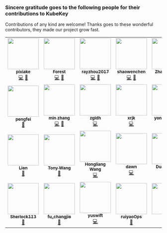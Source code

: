 ### Sincere gratitude goes to the following people for their contributions to KubeKey

Contributions of any kind are welcome! Thanks goes to these wonderful contributors, they made our project grow fast.

<!-- ALL-CONTRIBUTORS-LIST:START - Do not remove or modify this section -->
<!-- prettier-ignore-start -->
<!-- markdownlint-disable -->
<table>
  <tr>
    <td align="center"><a href="https://github.com/pixiake"><img src="https://avatars0.githubusercontent.com/u/22290449?v=4?s=100" width="100px;" alt=""/><br /><sub><b>pixiake</b></sub></a><br /><a href="https://github.com/kubesphere/kubekey/commits?author=pixiake" title="Code">💻</a> <a href="https://github.com/kubesphere/kubekey/commits?author=pixiake" title="Documentation">📖</a></td>
    <td align="center"><a href="https://github.com/Forest-L"><img src="https://avatars2.githubusercontent.com/u/50984129?v=4?s=100" width="100px;" alt=""/><br /><sub><b>Forest</b></sub></a><br /><a href="https://github.com/kubesphere/kubekey/commits?author=Forest-L" title="Code">💻</a> <a href="https://github.com/kubesphere/kubekey/commits?author=Forest-L" title="Documentation">📖</a></td>
    <td align="center"><a href="https://kubesphere.io/"><img src="https://avatars2.githubusercontent.com/u/28859385?v=4?s=100" width="100px;" alt=""/><br /><sub><b>rayzhou2017</b></sub></a><br /><a href="https://github.com/kubesphere/kubekey/commits?author=rayzhou2017" title="Code">💻</a> <a href="https://github.com/kubesphere/kubekey/commits?author=rayzhou2017" title="Documentation">📖</a></td>
    <td align="center"><a href="https://www.chenshaowen.com/"><img src="https://avatars2.githubusercontent.com/u/43693241?v=4?s=100" width="100px;" alt=""/><br /><sub><b>shaowenchen</b></sub></a><br /><a href="https://github.com/kubesphere/kubekey/commits?author=shaowenchen" title="Code">💻</a> <a href="https://github.com/kubesphere/kubekey/commits?author=shaowenchen" title="Documentation">📖</a></td>
    <td align="center"><a href="http://surenpi.com/"><img src="https://avatars1.githubusercontent.com/u/1450685?v=4?s=100" width="100px;" alt=""/><br /><sub><b>Zhao Xiaojie</b></sub></a><br /><a href="https://github.com/kubesphere/kubekey/commits?author=LinuxSuRen" title="Code">💻</a> <a href="https://github.com/kubesphere/kubekey/commits?author=LinuxSuRen" title="Documentation">📖</a></td>
    <td align="center"><a href="https://github.com/zackzhangkai"><img src="https://avatars1.githubusercontent.com/u/20178386?v=4?s=100" width="100px;" alt=""/><br /><sub><b>Zack Zhang</b></sub></a><br /><a href="https://github.com/kubesphere/kubekey/commits?author=zackzhangkai" title="Code">💻</a></td>
    <td align="center"><a href="https://akhilerm.com/"><img src="https://avatars1.githubusercontent.com/u/7610845?v=4?s=100" width="100px;" alt=""/><br /><sub><b>Akhil Mohan</b></sub></a><br /><a href="https://github.com/kubesphere/kubekey/commits?author=akhilerm" title="Code">💻</a></td>
  </tr>
  <tr>
    <td align="center"><a href="https://github.com/FeynmanZhou"><img src="https://avatars3.githubusercontent.com/u/40452856?v=4?s=100" width="100px;" alt=""/><br /><sub><b>pengfei</b></sub></a><br /><a href="https://github.com/kubesphere/kubekey/commits?author=FeynmanZhou" title="Documentation">📖</a></td>
    <td align="center"><a href="https://github.com/min-zh"><img src="https://avatars1.githubusercontent.com/u/35321102?v=4?s=100" width="100px;" alt=""/><br /><sub><b>min zhang</b></sub></a><br /><a href="https://github.com/kubesphere/kubekey/commits?author=min-zh" title="Code">💻</a> <a href="https://github.com/kubesphere/kubekey/commits?author=min-zh" title="Documentation">📖</a></td>
    <td align="center"><a href="https://github.com/zgldh"><img src="https://avatars1.githubusercontent.com/u/312404?v=4?s=100" width="100px;" alt=""/><br /><sub><b>zgldh</b></sub></a><br /><a href="https://github.com/kubesphere/kubekey/commits?author=zgldh" title="Code">💻</a></td>
    <td align="center"><a href="https://github.com/xrjk"><img src="https://avatars0.githubusercontent.com/u/16330256?v=4?s=100" width="100px;" alt=""/><br /><sub><b>xrjk</b></sub></a><br /><a href="https://github.com/kubesphere/kubekey/commits?author=xrjk" title="Code">💻</a></td>
    <td align="center"><a href="https://github.com/stoneshi-yunify"><img src="https://avatars2.githubusercontent.com/u/70880165?v=4?s=100" width="100px;" alt=""/><br /><sub><b>yonghongshi</b></sub></a><br /><a href="https://github.com/kubesphere/kubekey/commits?author=stoneshi-yunify" title="Code">💻</a></td>
    <td align="center"><a href="https://github.com/shenhonglei"><img src="https://avatars2.githubusercontent.com/u/20896372?v=4?s=100" width="100px;" alt=""/><br /><sub><b>Honglei</b></sub></a><br /><a href="https://github.com/kubesphere/kubekey/commits?author=shenhonglei" title="Documentation">📖</a></td>
    <td align="center"><a href="https://github.com/liucy1983"><img src="https://avatars2.githubusercontent.com/u/2360302?v=4?s=100" width="100px;" alt=""/><br /><sub><b>liucy1983</b></sub></a><br /><a href="https://github.com/kubesphere/kubekey/commits?author=liucy1983" title="Code">💻</a></td>
  </tr>
  <tr>
    <td align="center"><a href="https://github.com/lilien1010"><img src="https://avatars1.githubusercontent.com/u/3814966?v=4?s=100" width="100px;" alt=""/><br /><sub><b>Lien</b></sub></a><br /><a href="https://github.com/kubesphere/kubekey/commits?author=lilien1010" title="Documentation">📖</a></td>
    <td align="center"><a href="https://github.com/klj890"><img src="https://avatars3.githubusercontent.com/u/19380605?v=4?s=100" width="100px;" alt=""/><br /><sub><b>Tony Wang</b></sub></a><br /><a href="https://github.com/kubesphere/kubekey/commits?author=klj890" title="Documentation">📖</a></td>
    <td align="center"><a href="https://github.com/hlwanghl"><img src="https://avatars3.githubusercontent.com/u/4861515?v=4?s=100" width="100px;" alt=""/><br /><sub><b>Hongliang Wang</b></sub></a><br /><a href="https://github.com/kubesphere/kubekey/commits?author=hlwanghl" title="Code">💻</a></td>
    <td align="center"><a href="https://fafucoder.github.io/"><img src="https://avatars0.githubusercontent.com/u/16442491?v=4?s=100" width="100px;" alt=""/><br /><sub><b>dawn</b></sub></a><br /><a href="https://github.com/kubesphere/kubekey/commits?author=fafucoder" title="Code">💻</a></td>
    <td align="center"><a href="https://github.com/duanjiong"><img src="https://avatars1.githubusercontent.com/u/3678855?v=4?s=100" width="100px;" alt=""/><br /><sub><b>Duan Jiong</b></sub></a><br /><a href="https://github.com/kubesphere/kubekey/commits?author=duanjiong" title="Code">💻</a></td>
    <td align="center"><a href="https://github.com/calvinyv"><img src="https://avatars3.githubusercontent.com/u/28883416?v=4?s=100" width="100px;" alt=""/><br /><sub><b>calvinyv</b></sub></a><br /><a href="https://github.com/kubesphere/kubekey/commits?author=calvinyv" title="Documentation">📖</a></td>
    <td align="center"><a href="https://github.com/benjaminhuo"><img src="https://avatars2.githubusercontent.com/u/18525465?v=4?s=100" width="100px;" alt=""/><br /><sub><b>Benjamin Huo</b></sub></a><br /><a href="https://github.com/kubesphere/kubekey/commits?author=benjaminhuo" title="Documentation">📖</a></td>
  </tr>
  <tr>
    <td align="center"><a href="https://github.com/Sherlock113"><img src="https://avatars2.githubusercontent.com/u/65327072?v=4?s=100" width="100px;" alt=""/><br /><sub><b>Sherlock113</b></sub></a><br /><a href="https://github.com/kubesphere/kubekey/commits?author=Sherlock113" title="Documentation">📖</a></td>
    <td align="center"><a href="https://github.com/Fuchange"><img src="https://avatars1.githubusercontent.com/u/31716848?v=4?s=100" width="100px;" alt=""/><br /><sub><b>fu_changjie</b></sub></a><br /><a href="https://github.com/kubesphere/kubekey/commits?author=Fuchange" title="Documentation">📖</a></td>
    <td align="center"><a href="https://github.com/yuswift"><img src="https://avatars1.githubusercontent.com/u/37265389?v=4?s=100" width="100px;" alt=""/><br /><sub><b>yuswift</b></sub></a><br /><a href="https://github.com/kubesphere/kubekey/commits?author=yuswift" title="Code">💻</a></td>
    <td align="center"><a href="https://github.com/ruiyaoOps"><img src="https://avatars.githubusercontent.com/u/35256376?v=4?s=100" width="100px;" alt=""/><br /><sub><b>ruiyaoOps</b></sub></a><br /><a href="https://github.com/kubesphere/kubekey/commits?author=ruiyaoOps" title="Documentation">📖</a></td>
    <td align="center"><a href="http://www.luxingmin.com"><img src="https://avatars.githubusercontent.com/u/1918195?v=4?s=100" width="100px;" alt=""/><br /><sub><b>LXM</b></sub></a><br /><a href="https://github.com/kubesphere/kubekey/commits?author=lxm" title="Documentation">📖</a></td>
    <td align="center"><a href="https://github.com/sbhnet"><img src="https://avatars.githubusercontent.com/u/2368131?v=4?s=100" width="100px;" alt=""/><br /><sub><b>sbhnet</b></sub></a><br /><a href="https://github.com/kubesphere/kubekey/commits?author=sbhnet" title="Code">💻</a></td>
    <td align="center"><a href="https://github.com/misteruly"><img src="https://avatars.githubusercontent.com/u/31399968?v=4?s=100" width="100px;" alt=""/><br /><sub><b>misteruly</b></sub></a><br /><a href="https://github.com/kubesphere/kubekey/commits?author=misteruly" title="Code">💻</a></td>
  </tr>
</table>

<!-- markdownlint-restore -->
<!-- prettier-ignore-end -->

<!-- ALL-CONTRIBUTORS-LIST:END -->
